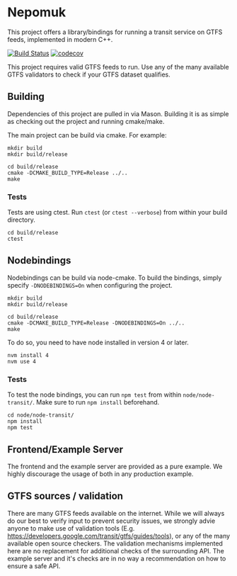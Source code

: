 # Nepomuk

This project offers a library/bindings for running a transit service on GTFS feeds, implemented in modern C++.

[![Build Status](https://travis-ci.com/mapbox/nepomuk.svg?token=bB1pwxscyosgCFnSzzds&branch=master)](https://travis-ci.com/mapbox/nepomuk)
[![codecov](https://codecov.io/gh/mapbox/nepomuk/branch/master/graph/badge.svg?token=yDJlm8LLSU)](https://codecov.io/gh/mapbox/nepomuk)

This project requires valid GTFS feeds to run. Use any of the many available GTFS validators to check if your GTFS dataset qualifies.

## Building

Dependencies of this project are pulled in via Mason. Building it is as simple as checking out the project and running cmake/make.

The main project can be build via cmake.
For example:

```
mkdir build
mkdir build/release

cd build/release
cmake -DCMAKE_BUILD_TYPE=Release ../..
make
```

### Tests

Tests are using ctest. Run `ctest` (or `ctest --verbose`) from within your build directory.

```
cd build/release
ctest
```

## Nodebindings

Nodebindings can be build via node-cmake. To build the bindings, simply specify `-DNODEBINDINGS=On` when configuring the project.

```
mkdir build
mkdir build/release

cd build/release
cmake -DCMAKE_BUILD_TYPE=Release -DNODEBINDINGS=On ../..
make
```

To do so, you need to have node installed in version 4 or later.

```
nvm install 4
nvm use 4
```

### Tests
To test the node bindings, you can run `npm test` from within `node/node-transit/`.
Make sure to run `npm install` beforehand.

```
cd node/node-transit/
npm install
npm test
```

## Frontend/Example Server

The frontend and the example server are provided as a pure example. We highly discourage the usage of both in any production example.

## GTFS sources / validation

There are many GTFS feeds available on the internet. While we will always do our best to verify input to prevent security issues,
we strongly advie anyone to make use of validation tools (E.g. https://developers.google.com/transit/gtfs/guides/tools), or any
of the many available open source checkers.
The validation mechanisms implemented here are no replacement for additional checks of the surrounding API. The example server and it's checks are in no way a recommendation on how to ensure a safe API.
